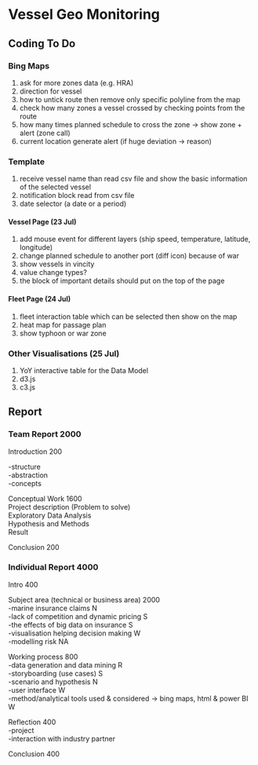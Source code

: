 # Vessel Geo Monitoring

## Coding To Do

### Bing Maps

1. ask for more zones data (e.g. HRA)  
2. direction for vessel  
3. how to untick route then remove only specific polyline from the map  
4. check how many zones a vessel crossed by checking points from the route  
5. how many times planned schedule to cross the zone -> show zone + alert (zone call)  
6. current location generate alert (if huge deviation -> reason)  

### Template

1. receive vessel name than read csv file and show the basic information of the selected vessel  
2. notification block read from csv file  
3. date selector (a date or a period)  

#### Vessel Page (23 Jul)

1. add mouse event for different layers (ship speed, temperature, latitude, longitude)  
2. change planned schedule to another port (diff icon) because of war  
3. show vessels in vincity  
4. value change types?  
5. the block of important details should put on the top of the page  

#### Fleet Page (24 Jul)

1. fleet interaction table which can be selected then show on the map  
2. heat map for passage plan  
3. show typhoon or war zone


### Other Visualisations (25 Jul)

1. YoY interactive table for the Data Model
2. d3.js  
3. c3.js

## Report

### Team Report 2000

Introduction 200  

-structure  
-abstraction  
-concepts

Conceptual Work 1600  
Project description (Problem to solve)  
Exploratory Data Analysis  
Hypothesis and Methods  
Result  

Conclusion 200  

### Individual Report 4000

Intro 400  

Subject area (technical or business area) 2000  
  -marine insurance claims N  
  -lack of competition and dynamic pricing S  
  -the effects of big data on insurance S  
  -visualisation helping decision making W   
  -modelling risk  NA
  
Working process 800  
  -data generation and data mining R  
  -storyboarding (use cases) S  
  -scenario and hypothesis N  
  -user interface W  
  -method/analytical tools used & considered -> bing maps, html & power BI W
  
Reflection 400  
  -project  
  -interaction with industry partner  
  
Conclusion 400  
